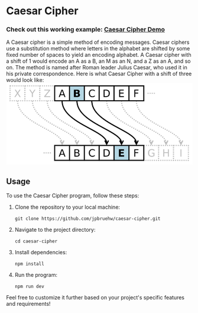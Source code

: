 # Caesar Cipher

### Check out this working example: [Caesar Cipher Demo](https://jpbruehw.github.io/caesar-cipher/)

A Caesar cipher is a simple method of encoding messages. Caesar ciphers use a substitution method where letters in the alphabet are shifted by some fixed number of spaces to yield an encoding alphabet. A Caesar cipher with a shift of 1 would encode an A as a B, an M as an N, and a Z as an A, and so on. The method is named after Roman leader Julius Caesar, who used it in his private correspondence. Here is what Caesar Cipher with a shift of three would look like:
![Cipher Diagram](./markdown-shift-3.png)

## Usage

To use the Caesar Cipher program, follow these steps:

1. Clone the repository to your local machine:
   ```
   git clone https://github.com/jpbruehw/caesar-cipher.git
   ```
2. Navigate to the project directory:
   ```
   cd caesar-cipher
   ```
3. Install dependencies:
   ```
   npm install
   ```
4. Run the program:
   ```
   npm run dev
   ```

Feel free to customize it further based on your project's specific features and requirements!
